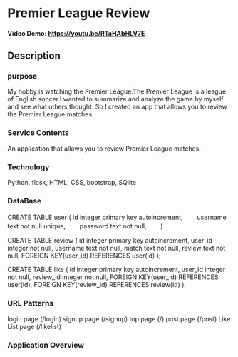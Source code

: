 # Premier League Review
#### Video Demo: https://youtu.be/RTaHAbHLV7E
## Description
### purpose
My hobby is watching the Premier League.The Premier League is a league of English soccer.I wanted to summarize and analyze the game by myself and see what others thought. So I created an app that allows you to review the Premier League matches.
### Service Contents
An application that allows you to review Premier League matches.
### Technology
Python, flask, HTML, CSS, bootstrap, SQlite
### DataBase
CREATE TABLE user (
    id integer primary key autoincrement,　　
    username text not null unique,　　
    password text not null,　　
)　　

CREATE TABLE review (
    id integer primary key autoincrement,
    user_id integer not null,
    username text not null,
    match text not null,
    review text not null,
    FOREIGN KEY(user_id) REFERENCES user(id)
);

CREATE TABLE like (
    id integer primary key autoincrement,
    user_id integer not null,
    review_id integer not null,
    FOREIGN KEY(user_id) REFERENCES user(id),
    FOREIGN KEY(review_id) REFERENCES review(id)
);
### URL Patterns
login page (/login)
signup page (/signup)
top page (/)
post page (/post)
Like List page (/likelist)
### Application Overview
